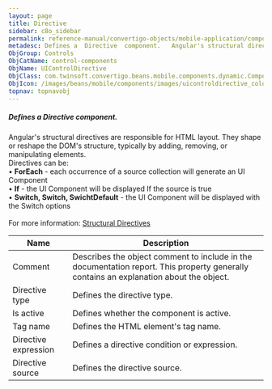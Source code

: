 ```yaml
---
layout: page
title: Directive
sidebar: c8o_sidebar
permalink: reference-manual/convertigo-objects/mobile-application/components/control-components/directive/
metadesc: Defines a  Directive  component.   Angular's structural directives are responsible for HTML layout. They shape or reshape the DOM's structure, typical
ObjGroup: Controls
ObjCatName: control-components
ObjName: UIControlDirective
ObjClass: com.twinsoft.convertigo.beans.mobile.components.dynamic.ComponentManager$3
ObjIcon: /images/beans/mobile/components/images/uicontroldirective_color_32x32.png
topnav: topnavobj
---
```

##### Defines a <i>Directive</i> component. <br/>

 Angular's structural directives are responsible for HTML layout. They shape or reshape the DOM's structure, typically by adding, removing, or manipulating elements.<br/>
Directives can be:<br> • <b>ForEach</b>  - each occurrence of a source collection will generate an UI Component<br> • <b>If</b> 		- the UI Component will be displayed If the source is true<br> • <b>Switch, Switch, SwichtDefault</b> 	- the UI Component will be displayed with the Switch options<br/>
<br/>
For more information: <a href='https://angular.io/guide/structural-directives' target='_blank'>Structural Directives</a>

Name | Description 
--- | ---
Comment | Describes the object comment to include in the documentation report.  This property generally contains an explanation about the object. 
Directive type | Defines the directive type.  
Is active | Defines whether the component is active. 
Tag name | Defines the HTML element's tag name. 
Directive expression | Defines a directive condition or expression.  
Directive source | Defines the directive source.  

